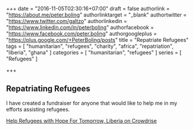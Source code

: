 +++
date = "2016-11-05T02:30:16+07:00"
draft = false
authorlink = "https://about.me/peter.boling"
authorlinktarget = "_blank"
authortwitter = "https://www.twitter.com/galtzo"
authorlinkedin = "https://www.linkedin.com/in/peterboling"
authorfacebook = "https://www.facebook.com/peter.boling"
authorgoogleplus = "https://plus.google.com/+PeterBoling/posts"
title = "Repatriate Refugees"
tags = [ "humanitarian", "refugees", "charity", "africa", "repatriation", "liberia", "ghana" ]
categories = [ "humanitarian", "refugees" ]
series = [ "Refugees" ]

+++

## Repatriating Refugees

I have created a fundraiser for anyone that would like to help me in my efforts assisting refugees.

<a href="https://www.crowdrise.com/https://www.crowdrise.com/fundraise-and-volunteer/donate-desktop/project/helprefugeeswithhopefortomorrowliberia/peterboling" id="crowdriseStaticLink-fundraiser-411634" title="Fundraising Websites on Crowdrise">Help Refugees with Hope For Tomorrow, Liberia on Crowdrise</a><script type="text/javascript" src="https://cdn.crowdrise.com/widgets/donate/fundraiser/411634/?utm_source=YOURSITE.COM&utm_campaign=widget"></script>
